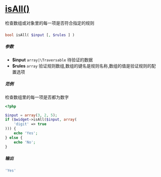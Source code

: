 [isAll()](http://twinh.github.com/widget/api/isAll)
===================================================

检查数组或对象里的每一项是否符合指定的规则

### 
```php
bool isAll( $input [, $rules ] )
```

##### 参数
* **$input** `array|\Traversable` 待验证的数据
* **$rules** `array` 验证规则数组,数组的键名是规则名称,数组的值是验证规则的配置选项

##### 范例
检查数组里的每一项是否都为数字
```php
<?php

$input = array(3, 2, 5);
if ($widget->isAll($input, array(
    'digit' => true
))) {
    echo 'Yes';
} else {
    echo 'No';
}
```
##### 输出
```php
'Yes'
```
